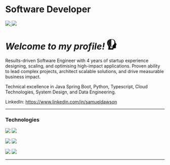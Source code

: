 # Software Developer

<a href="https://github.com/anuraghazra/github-readme-stats">
  <img src="https://github-readme-stats.vercel.app/api?username=Verano-20&hide=contribs&count_private=true&show_icons=true&theme=slateorange" height="150px" />
</a>
<a href="https://github.com/anuraghazra/github-readme-stats">  
  <img src="https://github-readme-stats.vercel.app/api/top-langs/?username=Verano-20&layout=compact&theme=slateorange" height="150px" />
</a>

# *Welcome to my profile!* <img src="https://github.com/Verano-20/Verano-20/blob/master/profile.png" alt="profile icon" width="30px" />

Results-driven Software Engineer with 4 years of startup experience designing, scaling, and optimising high-impact applications. Proven ability to lead complex projects, architect scalable solutions, and drive measurable business impact.

Technical excellence in Java Spring Boot, Python, Typescript, Cloud Technologies, System Design, and Data Engineering.

LinkedIn: https://www.linkedin.com/in/samueldawson

<hr>

### Technologies
<img src="https://img.shields.io/badge/-Java-ED8B00?style=plastic&logo=java&logoWidth=20"/> <img src="https://img.shields.io/badge/-Spring-6DB33F?style=plastic&logo=spring&logoWidth=20&logoColor=white"/> 

<img src="https://img.shields.io/badge/-JavaScript-F7DF1E?style=plastic&logo=javascript&logoWidth=20&logoColor=black"/> <img src="https://img.shields.io/badge/-Vue.js-35495E?style=plastic&logo=vue&logoWidth=20&logoColor=4FC08D"/> 

<img src="https://img.shields.io/badge/-MySQL-00000F?style=plastic&logo=mysql&logoWidth=20&logoColor=white"/>

<img src="https://img.shields.io/badge/Bitbucket-0747a6?style=plastic&logo=bitbucket&logoWidth=20&logoColor=white"/>

<hr>
